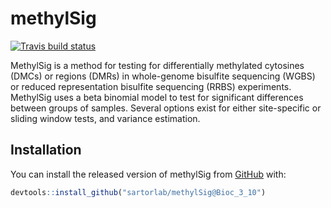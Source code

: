 
# methylSig

<!-- badges: start -->
[![Travis build status](https://travis-ci.org/sartorlab/methylSig.svg?branch=master)](https://travis-ci.org/sartorlab/methylSig)
<!-- badges: end -->

MethylSig is a method for testing for differentially methylated cytosines (DMCs) or regions (DMRs) in whole-genome bisulfite sequencing (WGBS) or reduced representation bisulfite sequencing (RRBS) experiments.  MethylSig uses a beta binomial model to test for significant differences between groups of samples. Several options exist for either site-specific or sliding window tests, and variance estimation.

## Installation

You can install the released version of methylSig from [GitHub](https://github.com/sartorlab/methylSig) with:

``` r
devtools::install_github("sartorlab/methylSig@Bioc_3_10")
```
